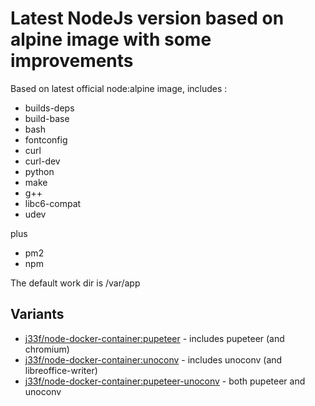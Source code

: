 # Latest NodeJs version based on alpine image with some improvements

Based on latest official node:alpine image, includes : 
- builds-deps 
- build-base 
- bash 
- fontconfig 
- curl 
- curl-dev 
- python 
- make 
- g++ 
- libc6-compat
- udev 

plus
- pm2
- npm

The default work dir is /var/app

## Variants

- [j33f/node-docker-container:pupeteer](/../../tree/pupeteer) - includes pupeteer (and chromium)
- [j33f/node-docker-container:unoconv](/../../tree/unoconv) - includes unoconv (and libreoffice-writer)
- [j33f/node-docker-container:pupeteer-unoconv](/../../tree/pupeteer-unoconv) - both pupeteer and unoconv